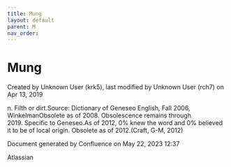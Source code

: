 ```yaml
---
title: Mung
layout: default
parent: M
nav_order:
---
```


# Mung

Created by  Unknown User (krk5), last modified by  Unknown User (rch7) on Apr 13, 2019

n. Filth or dirt.Source: Dictionary of Geneseo English, Fall 2006, WinkelmanObsolete as of 2008. Obsolescence remains through 2019. Specific to Geneseo.As of 2012, 0% knew the word and 0% believed it to be of local origin. Obsolete as of 2012.(Craft, G-M, 2012)

Document generated by Confluence on May 22, 2023 12:37

Atlassian
